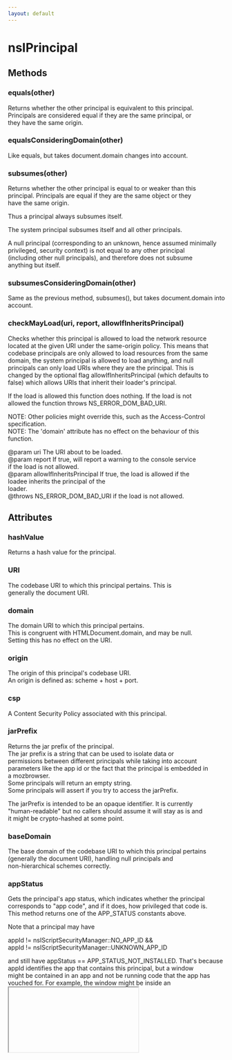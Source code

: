 ```yaml
---
layout: default
---
```


# nsIPrincipal #

## Methods ##

### equals(other) ###
  
Returns whether the other principal is equivalent to this principal.  
Principals are considered equal if they are the same principal, or  
they have the same origin.  
  

### equalsConsideringDomain(other) ###
  
Like equals, but takes document.domain changes into account.  
  

### subsumes(other) ###
  
Returns whether the other principal is equal to or weaker than this  
principal. Principals are equal if they are the same object or they  
have the same origin.  
  
Thus a principal always subsumes itself.  
  
The system principal subsumes itself and all other principals.  
  
A null principal (corresponding to an unknown, hence assumed minimally  
privileged, security context) is not equal to any other principal  
(including other null principals), and therefore does not subsume  
anything but itself.  
  

### subsumesConsideringDomain(other) ###
  
Same as the previous method, subsumes(), but takes document.domain into  
account.  
  

### checkMayLoad(uri, report, allowIfInheritsPrincipal) ###
  
Checks whether this principal is allowed to load the network resource  
located at the given URI under the same-origin policy. This means that  
codebase principals are only allowed to load resources from the same  
domain, the system principal is allowed to load anything, and null  
principals can only load URIs where they are the principal. This is  
changed by the optional flag allowIfInheritsPrincipal (which defaults to  
false) which allows URIs that inherit their loader's principal.  
  
If the load is allowed this function does nothing. If the load is not  
allowed the function throws NS_ERROR_DOM_BAD_URI.  
  
NOTE: Other policies might override this, such as the Access-Control  
      specification.  
NOTE: The 'domain' attribute has no effect on the behaviour of this  
      function.  
  
  
@param uri    The URI about to be loaded.  
@param report If true, will report a warning to the console service  
              if the load is not allowed.  
@param allowIfInheritsPrincipal   If true, the load is allowed if the  
                                  loadee inherits the principal of the  
                                  loader.  
@throws NS_ERROR_DOM_BAD_URI if the load is not allowed.  
  

## Attributes ##

### hashValue ###
  
Returns a hash value for the principal.  
  

### URI ###
  
The codebase URI to which this principal pertains.  This is  
generally the document URI.  
  

### domain ###
  
The domain URI to which this principal pertains.  
This is congruent with HTMLDocument.domain, and may be null.  
Setting this has no effect on the URI.  
  

### origin ###
  
The origin of this principal's codebase URI.  
An origin is defined as: scheme + host + port.  
  

### csp ###
  
A Content Security Policy associated with this principal.  
  

### jarPrefix ###
  
Returns the jar prefix of the principal.  
The jar prefix is a string that can be used to isolate data or  
permissions between different principals while taking into account  
parameters like the app id or the fact that the principal is embedded in  
a mozbrowser.  
Some principals will return an empty string.  
Some principals will assert if you try to access the jarPrefix.  
  
The jarPrefix is intended to be an opaque identifier. It is currently  
"human-readable" but no callers should assume it will stay as is and  
it might be crypto-hashed at some point.  
  

### baseDomain ###
  
The base domain of the codebase URI to which this principal pertains  
(generally the document URI), handling null principals and  
non-hierarchical schemes correctly.  
  

### appStatus ###
  
Gets the principal's app status, which indicates whether the principal  
corresponds to "app code", and if it does, how privileged that code is.  
This method returns one of the APP_STATUS constants above.  
  
Note that a principal may have  
  
  appId != nsIScriptSecurityManager::NO_APP_ID &&  
  appId != nsIScriptSecurityManager::UNKNOWN_APP_ID  
  
and still have appStatus == APP_STATUS_NOT_INSTALLED.  That's because  
appId identifies the app that contains this principal, but a window  
might be contained in an app and not be running code that the app has  
vouched for.  For example, the window might be inside an <iframe  
mozbrowser>, or the window's origin might not match the app's origin.  
  
If you're doing a check to determine "does this principal correspond to  
app code?", you must check appStatus; checking appId != NO_APP_ID is not  
sufficient.  
  

### appId ###
  
Gets the id of the app this principal is inside.  If this principal is  
not inside an app, returns nsIScriptSecurityManager::NO_APP_ID.  
  
Note that this principal does not necessarily have the permissions of  
the app identified by appId.  For example, this principal might  
correspond to an iframe whose origin differs from that of the app frame  
containing it.  In this case, the iframe will have the appId of its  
containing app frame, but the iframe must not run with the app's  
permissions.  
  
Similarly, this principal might correspond to an <iframe mozbrowser>  
inside an app frame; in this case, the content inside the iframe should  
not have any of the app's permissions, even if the iframe is at the same  
origin as the app.  
  
If you're doing a security check based on appId, you must check  
appStatus as well.  
  

### isInBrowserElement ###
  
Returns true iff the principal is inside a browser element.  (<iframe  
mozbrowser mozapp> does not count as a browser element.)  
  

### unknownAppId ###
  
Returns true if this principal has an unknown appId. This shouldn't  
generally be used. We only expose it due to not providing the correct  
appId everywhere where we construct principals.  
  

### isNullPrincipal ###
  
Returns true iff this principal is a null principal (corresponding to an  
unknown, hence assumed minimally privileged, security context).  
  

## Constants ##

### APP_STATUS_NOT_INSTALLED ###

### APP_STATUS_INSTALLED ###

### APP_STATUS_PRIVILEGED ###

### APP_STATUS_CERTIFIED ###
